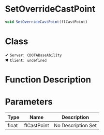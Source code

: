 # SetOverrideCastPoint
```js
void SetOverrideCastPoint(flCastPoint)
```
# Class
✔ `Server: CDOTABaseAbility`  
✖ `Client: undefined`  

# Function Description

# Parameters
Type|Name|Description
--|--|--
float|flCastPoint|No Description Set
